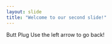```yaml
---
layout: slide
title: "Welcome to our second slide!"
---
```

Butt Plug
Use the left arrow to go back!
